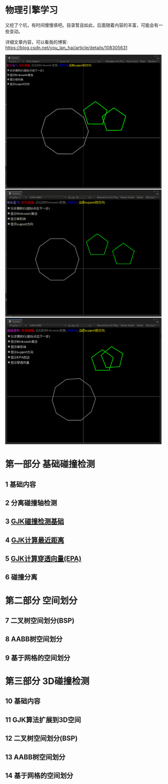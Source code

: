 物理引擎学习
====================
又挖了个坑，有时间慢慢填吧。目录暂且如此，后面随着内容的丰富，可能会有一些变动。

详细文章内容，可以看我的博客: https://blog.csdn.net/you_lan_hai/article/details/108305631

![gjk-1](Assets/03-gjk/Image/gjk-1.gif)
![gjk-2](Assets/04-gjk-closest-point/Image/gjk2-1.gif)
![gjk-3](Assets/05-gjk-epa/Image/gjk3-1.gif)


# 第一部分 基础碰撞检测
## 1 基础内容
## 2 分离碰撞轴检测
## 3 [GJK碰撞检测基础](Assets/03-gjk/README.md)
## 4 [GJK计算最近距离](Assets/04-gjk-closest-point/README.md)
## 5 [GJK计算穿透向量(EPA)](Assets/05-gjk-epa/README.md)
## 6 碰撞分离

# 第二部分 空间划分
## 7 二叉树空间划分(BSP)
## 8 AABB树空间划分
## 9 基于网格的空间划分

# 第三部分 3D碰撞检测
## 10 基础内容
## 11 GJK算法扩展到3D空间
## 12 二叉树空间划分(BSP)
## 13 AABB树空间划分
## 14 基于网格的空间划分

